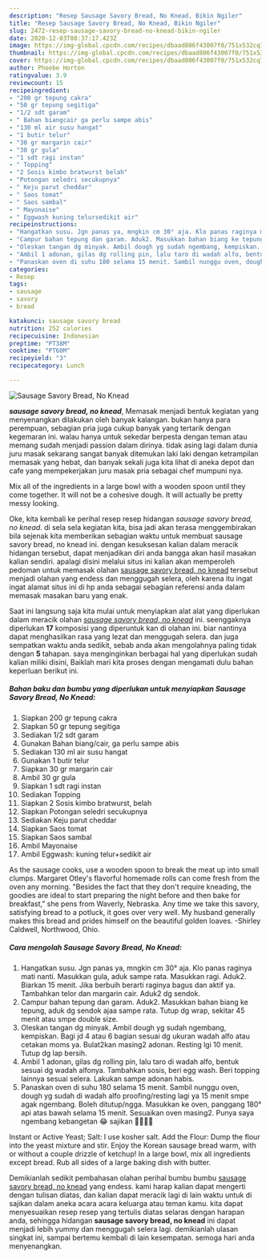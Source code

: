 ```yaml
---
description: "Resep Sausage Savory Bread, No Knead, Bikin Ngiler"
title: "Resep Sausage Savory Bread, No Knead, Bikin Ngiler"
slug: 2472-resep-sausage-savory-bread-no-knead-bikin-ngiler
date: 2020-12-03T08:37:17.423Z
image: https://img-global.cpcdn.com/recipes/dbaad806f43007f0/751x532cq70/sausage-savory-bread-no-knead-foto-resep-utama.jpg
thumbnail: https://img-global.cpcdn.com/recipes/dbaad806f43007f0/751x532cq70/sausage-savory-bread-no-knead-foto-resep-utama.jpg
cover: https://img-global.cpcdn.com/recipes/dbaad806f43007f0/751x532cq70/sausage-savory-bread-no-knead-foto-resep-utama.jpg
author: Phoebe Horton
ratingvalue: 3.9
reviewcount: 15
recipeingredient:
- "200 gr tepung cakra"
- "50 gr tepung segitiga"
- "1/2 sdt garam"
- " Bahan biangcair ga perlu sampe abis"
- "130 ml air susu hangat"
- "1 butir telur"
- "30 gr margarin cair"
- "30 gr gula"
- "1 sdt ragi instan"
- " Topping"
- "2 Sosis kimbo bratwurst belah"
- "Potongan seledri secukupnya"
- " Keju parut cheddar"
- " Saos tomat"
- " Saos sambal"
- " Mayonaise"
- " Eggwash kuning telursedikit air"
recipeinstructions:
- "Hangatkan susu. Jgn panas ya, mngkin cm 30° aja. Klo panas raginya mati nanti. Masukkan gula, aduk sampe rata. Masukkan ragi. Aduk2. Biarkan 15 menit. Jika berbuih berarti raginya bagus dan aktif ya. Tambahkan telor dan margarin cair. Aduk2 dg sendok."
- "Campur bahan tepung dan garam. Aduk2. Masukkan bahan biang ke tepung, aduk dg sendok ajaa sampe rata. Tutup dg wrap, sekitar 45 menit atau smpe double size."
- "Oleskan tangan dg minyak. Ambil dough yg sudah ngembang, kempiskan. Bagi jd 4 atau 6 bagian sesuai dg ukuran wadah alfo atau cetakan moms ya. Bulat2kan masing2 adonan. Resting lgi 10 menit. Tutup dg lap bersih."
- "Ambil 1 adonan, gilas dg rolling pin, lalu taro di wadah alfo, bentuk sesuai dg wadah alfonya. Tambahkan sosis, beri egg wash. Beri topping lainnya sesuai selera. Lakukan sampe adonan habis."
- "Panaskan oven di suhu 180 selama 15 menit. Sambil nunggu oven, dough yg sudah di wadah alfo proofing/resting lagi ya 15 menit smpe agak ngembang. Boleh ditutup/ngga. Masukkan ke oven, panggang 180° api atas bawah selama 15 menit. Sesuaikan oven masing2. Punya saya ngembang kebangetan 😂 sajikan 🤤🤤🤤🤤"
categories:
- Resep
tags:
- sausage
- savory
- bread

katakunci: sausage savory bread 
nutrition: 252 calories
recipecuisine: Indonesian
preptime: "PT38M"
cooktime: "PT60M"
recipeyield: "3"
recipecategory: Lunch

---
```



![Sausage Savory Bread, No Knead](https://img-global.cpcdn.com/recipes/dbaad806f43007f0/751x532cq70/sausage-savory-bread-no-knead-foto-resep-utama.jpg)

<b><i>sausage savory bread, no knead</i></b>, Memasak menjadi bentuk kegiatan yang menyenangkan dilakukan oleh banyak kalangan. bukan hanya para perempuan, sebagian pria juga cukup banyak yang tertarik dengan kegemaran ini. walau hanya untuk sekedar berpesta dengan teman atau memang sudah menjadi passion dalam dirinya. tidak asing lagi dalam dunia juru masak sekarang sangat banyak ditemukan laki laki dengan ketrampilan memasak yang hebat, dan banyak sekali juga kita lihat di aneka depot dan cafe yang mempekerjakan juru masak pria sebagai chef mumpuni nya.

Mix all of the ingredients in a large bowl with a wooden spoon until they come together. It will not be a cohesive dough. It will actually be pretty messy looking.

Oke, kita kembali ke perihal resep resep hidangan <i>sausage savory bread, no knead</i>. di sela sela kegiatan kita, bisa jadi akan terasa menggembirakan bila sejenak kita memberikan sebagian waktu untuk membuat sausage savory bread, no knead ini. dengan kesuksesan kalian dalam meracik hidangan tersebut, dapat menjadikan diri anda bangga akan hasil masakan kalian sendiri. apalagi disini melalui situs ini kalian akan memperoleh pedoman untuk memasak olahan <u>sausage savory bread, no knead</u> tersebut menjadi olahan yang endess dan menggugah selera, oleh karena itu ingat ingat alamat situs ini di hp anda sebagai sebagian referensi anda dalam memasak masakan baru yang enak.


Saat ini langsung saja kita mulai untuk menyiapkan alat alat yang diperlukan dalam meracik olahan <u><i>sausage savory bread, no knead</i></u> ini. seenggaknya diperlukan <b>17</b> komposisi yang diperuntuk kan di olahan ini. biar nantinya dapat menghasilkan rasa yang lezat dan menggugah selera. dan juga sempatkan waktu anda sedikit, sebab anda akan mengolahnya paling tidak dengan <b>5</b> tahapan. saya menginginkan berbagai hal yang diperlukan sudah kalian miliki disini, Baiklah mari kita proses dengan mengamati dulu bahan keperluan berikut ini.

<!--inarticleads1-->

##### Bahan baku dan bumbu yang diperlukan untuk menyiapkan Sausage Savory Bread, No Knead:

1. Siapkan 200 gr tepung cakra
1. Siapkan 50 gr tepung segitiga
1. Sediakan 1/2 sdt garam
1. Gunakan  Bahan biang/cair, ga perlu sampe abis
1. Sediakan 130 ml air susu hangat
1. Gunakan 1 butir telur
1. Siapkan 30 gr margarin cair
1. Ambil 30 gr gula
1. Siapkan 1 sdt ragi instan
1. Sediakan  Topping
1. Siapkan 2 Sosis kimbo bratwurst, belah
1. Siapkan Potongan seledri secukupnya
1. Sediakan  Keju parut cheddar
1. Siapkan  Saos tomat
1. Siapkan  Saos sambal
1. Ambil  Mayonaise
1. Ambil  Eggwash: kuning telur+sedikit air


As the sausage cooks, use a wooden spoon to break the meat up into small clumps. Margaret Otley&#39;s flavorful homemade rolls can come fresh from the oven any morning. &#34;Besides the fact that they don&#39;t require kneading, the goodies are ideal to start preparing the night before and then bake for breakfast,&#34; she pens from Waverly, Nebraska. Any time we take this savory, satisfying bread to a potluck, it goes over very well. My husband generally makes this bread and prides himself on the beautiful golden loaves. -Shirley Caldwell, Northwood, Ohio. 

<!--inarticleads2-->

##### Cara mengolah Sausage Savory Bread, No Knead:

1. Hangatkan susu. Jgn panas ya, mngkin cm 30° aja. Klo panas raginya mati nanti. Masukkan gula, aduk sampe rata. Masukkan ragi. Aduk2. Biarkan 15 menit. Jika berbuih berarti raginya bagus dan aktif ya. Tambahkan telor dan margarin cair. Aduk2 dg sendok.
1. Campur bahan tepung dan garam. Aduk2. Masukkan bahan biang ke tepung, aduk dg sendok ajaa sampe rata. Tutup dg wrap, sekitar 45 menit atau smpe double size.
1. Oleskan tangan dg minyak. Ambil dough yg sudah ngembang, kempiskan. Bagi jd 4 atau 6 bagian sesuai dg ukuran wadah alfo atau cetakan moms ya. Bulat2kan masing2 adonan. Resting lgi 10 menit. Tutup dg lap bersih.
1. Ambil 1 adonan, gilas dg rolling pin, lalu taro di wadah alfo, bentuk sesuai dg wadah alfonya. Tambahkan sosis, beri egg wash. Beri topping lainnya sesuai selera. Lakukan sampe adonan habis.
1. Panaskan oven di suhu 180 selama 15 menit. Sambil nunggu oven, dough yg sudah di wadah alfo proofing/resting lagi ya 15 menit smpe agak ngembang. Boleh ditutup/ngga. Masukkan ke oven, panggang 180° api atas bawah selama 15 menit. Sesuaikan oven masing2. Punya saya ngembang kebangetan 😂 sajikan 🤤🤤🤤🤤


Instant or Active Yeast; Salt: I use kosher salt. Add the Flour: Dump the flour into the yeast mixture and stir. Enjoy the Korean sausage bread warm, with or without a couple drizzle of ketchup! In a large bowl, mix all ingredients except bread. Rub all sides of a large baking dish with butter. 

Demikianlah sedikit pembahasan olahan perihal bumbu bumbu <u>sausage savory bread, no knead</u> yang endess. kami harap kalian dapat mengerti dengan tulisan diatas, dan kalian dapat meracik lagi di lain waktu untuk di sajikan dalam aneka acara acara keluarga atau teman kamu. kita dapat menyesuaikan resep resep yang tertulis diatas selaras dengan harapan anda, sehingga hidangan <b>sausage savory bread, no knead</b> ini dapat menjadi lebih yummy dan menggugah selera lagi. demikianlah ulasan singkat ini, sampai bertemu kembali di lain kesempatan. semoga hari anda menyenangkan.
